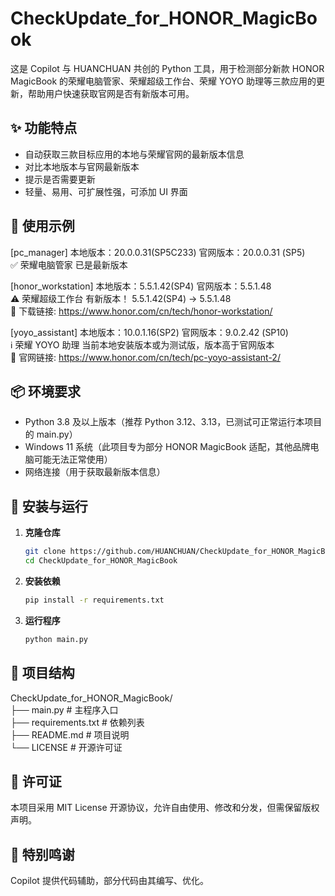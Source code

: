 # CheckUpdate_for_HONOR_MagicBook

这是 Copilot 与 HUANCHUAN 共创的 Python 工具，用于检测部分新款 HONOR MagicBook 的荣耀电脑管家、荣耀超级工作台、荣耀 YOYO 助理等三款应用的更新，帮助用户快速获取官网是否有新版本可用。

## ✨ 功能特点
- 自动获取三款目标应用的本地与荣耀官网的最新版本信息  
- 对比本地版本与官网最新版本  
- 提示是否需要更新  
- 轻量、易用、可扩展性强，可添加 UI 界面  

## 📝 使用示例
[pc_manager] 本地版本：20.0.0.31(SP5C233) 官网版本：20.0.0.31 (SP5)  
✅ 荣耀电脑管家 已是最新版本  

[honor_workstation] 本地版本：5.5.1.42(SP4) 官网版本：5.5.1.48  
⚠️ 荣耀超级工作台 有新版本！ 5.5.1.42(SP4) -> 5.5.1.48  
🔗 下载链接: https://www.honor.com/cn/tech/honor-workstation/  

[yoyo_assistant] 本地版本：10.0.1.16(SP2) 官网版本：9.0.2.42 (SP10)  
ℹ️ 荣耀 YOYO 助理 当前本地安装版本或为测试版，版本高于官网版本  
🔗 官网链接: https://www.honor.com/cn/tech/pc-yoyo-assistant-2/  

## 📦 环境要求
- Python 3.8 及以上版本（推荐 Python 3.12、3.13，已测试可正常运行本项目的 main.py）  
- Windows 11 系统（此项目专为部分 HONOR MagicBook 适配，其他品牌电脑可能无法正常使用）  
- 网络连接（用于获取最新版本信息）  

## 🔧 安装与运行
1. **克隆仓库**
   ```bash
   git clone https://github.com/HUANCHUAN/CheckUpdate_for_HONOR_MagicBook.git
   cd CheckUpdate_for_HONOR_MagicBook
4. **安装依赖**
   ```bash
   pip install -r requirements.txt
4. **运行程序**
   ```bash
   python main.py

## 📂 项目结构
CheckUpdate_for_HONOR_MagicBook/  
├── main.py              # 主程序入口  
├── requirements.txt     # 依赖列表  
├── README.md            # 项目说明  
└── LICENSE              # 开源许可证  

## 📄 许可证
本项目采用 MIT License 开源协议，允许自由使用、修改和分发，但需保留版权声明。

## 🤝 特别鸣谢
Copilot 提供代码辅助，部分代码由其编写、优化。
